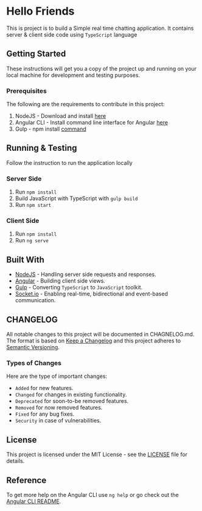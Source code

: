 # Hello Friends

This is project is to build a Simple real time chatting application. It contains server & client side code using `TypeScript` language

## Getting Started

These instructions will get you a copy of the project up and running on your local machine for development and testing purposes.

### Prerequisites

The following are the requirements to contribute in this project:
1. NodeJS - Download and install [here](https://nodejs.org/en/)
2. Angular CLI - Install command line interface for Angular [here](https://cli.angular.io/)
3. Gulp - npm install [command](https://gulpjs.com/)

## Running & Testing

Follow the instruction to run the application locally

### Server Side
1. Run `npm install`
2. Build JavaScript with TypeScript with `gulp build`
3. Run `npm start`

### Client Side
1. Run `npm install`
2. Run `ng serve`

## Built With

- [NodeJS](https://nodejs.org/en/) - Handling server side requests and responses.
- [Angular](https://angular.io/docs) - Building client side views.
- [Gulp](https://gulpjs.com/) - Converting `TypeScript` to `JavaScript` toolkit.
- [Socket.io](https://socket.io/) - Enabling real-time, bidirectional and event-based communication.

## CHANGELOG

All notable changes to this project will be documented in CHAGNELOG.md.
The format is based on [Keep a Changelog](http://keepachangelog.com/en/1.0.0/)
and this project adheres to [Semantic Versioning](http://semver.org/spec/v2.0.0.html).

### Types of Changes

Here are the type of important changes:
- `Added` for new features.
- `Changed` for changes in existing functionality.
- `Deprecated` for soon-to-be removed features.
- `Removed` for now removed features.
- `Fixed` for any bug fixes.
- `Security` in case of vulnerabilities.

## License

This project is licensed under the MIT License - see the [LICENSE](LICENSE) file for details.

## Reference

To get more help on the Angular CLI use `ng help` or go check out the [Angular CLI README](https://github.com/angular/angular-cli/blob/master/README.md).
